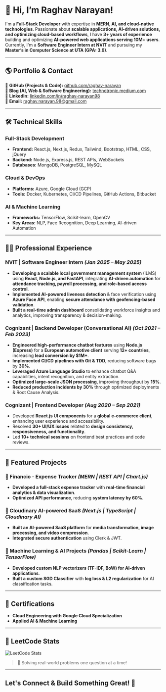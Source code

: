 # **👋 Hi, I’m Raghav Narayan!**  

I'm a **Full-Stack Developer** with expertise in **MERN, AI, and cloud-native technologies**. Passionate about **scalable applications, AI-driven solutions, and optimizing cloud-based workflows**, I have **3+ years of experience** building and optimizing **AI-powered web applications serving 10M+ users**. Currently, I'm a **Software Engineer Intern at NVIT** and pursuing my **Master’s in Computer Science at UTA (GPA: 3.9)**. 
  
---

## **🌎 Portfolio & Contact**  

📂 **GitHub (Projects & Code):** [github.com/raghav-narayan](https://github.com/raghav-narayan)  
📝 **Blog (AI, Web & Software Engineering):** [technotronic.medium.com](https://technotronic.medium.com/)   
💼 **LinkedIn:** [linkedin.com/in/raghav-narayan98](https://www.linkedin.com/in/raghav-narayan98)  
📩 **Email:** [raghav.narayan.98@gmail.com](mailto:raghav.narayan.98@gmail.com)  

---

## **🛠️ Technical Skills**  

### **Full-Stack Development**  
- **Frontend:** React.js, Next.js, Redux, Tailwind, Bootstrap, HTML, CSS, jQuery  
- **Backend:** Node.js, Express.js, REST APIs, WebSockets  
- **Databases:** MongoDB, PostgreSQL, MySQL  

### **Cloud & DevOps**  
- **Platforms:** Azure, Google Cloud (GCP)  
- **Tools:** Docker, Kubernetes, CI/CD Pipelines, GitHub Actions, Bitbucket  

### **AI & Machine Learning**  
- **Frameworks:** TensorFlow, Scikit-learn, OpenCV  
- **Key Areas:** NLP, Face Recognition, Deep Learning, AI-driven Automation  

---

## **👨‍💻 Professional Experience**  

### **NVIT | Software Engineer Intern** *(Jan 2025 – May 2025)*  
- **Developing a scalable local government management system** (ILMS) using **React, Node.js, and FastAPI**, integrating **AI-driven automation** for **attendance tracking, payroll processing, and role-based access control**.  
- **Implemented AI-powered liveness detection** & face verification using **Azure Face API**, enabling **secure attendance with geofencing-based validation**.  
- **Built a real-time admin dashboard** consolidating workforce insights and analytics, improving transparency & decision-making.  

### **Cognizant | Backend Developer (Conversational AI)** *(Oct 2021 – Feb 2023)*  
- **Engineered high-performance chatbot features** using **Node.js (Express)** for a **European automotive client** serving **12+ countries**, increasing **lead conversion by $1M+**.  
- **Implemented CI/CD pipelines with Git & TDD**, reducing software bugs by **30%**.  
- **Leveraged Azure Language Studio** to enhance chatbot Q&A capabilities, intent recognition, and entity extraction.  
- **Optimized large-scale JSON processing**, improving throughput by **15%**.  
- **Reduced production incidents by 30%** through optimized deployments & Root Cause Analysis.  

### **Cognizant | Frontend Developer** *(Aug 2020 – Sep 2021)*  
- Developed **React.js UI components** for a **global e-commerce client**, enhancing user experience and accessibility.  
- Resolved **30+ UI/UX issues** related to **design consistency, responsiveness, and functionality**.  
- Led **10+ technical sessions** on frontend best practices and code reviews.  

---

## **🚀 Featured Projects**  
### **📌 Financio - Expense Tracker** *(MERN | REST API | Chart.js)*  
- **Developed a full-stack expense tracker** with **real-time financial analytics & data visualization**.  
- **Optimized API performance**, reducing **system latency by 60%**.  

### **📌 Cloudinary AI-powered SaaS** *(Next.js | TypeScript | Cloudinary AI)*  
- **Built an AI-powered SaaS platform** for **media transformation, image processing, and video compression**.  
- **Integrated secure authentication** using Clerk & JWT.  

### **📌 Machine Learning & AI Projects** *(Pandas | Scikit-Learn | TensorFlow)*  
- **Developed custom NLP vectorizers (TF-IDF, BoW) for AI-driven applications**.  
- **Built a custom SGD Classifier** with **log loss & L2 regularization** for AI classification tasks.  

---

## **📜 Certifications**  

- **Cloud Engineering with Google Cloud Specialization**  
- **Applied AI & Machine Learning**  

---

## **🧠 LeetCode Stats**  

![LeetCode Stats](https://leetcard.jacoblin.cool/Raghav_Narayan?theme=light&font=Source+Code+Pro&ext=heatmap)  
> 🧩 Solving real-world problems one question at a time!  

---

## **Let's Connect & Build Something Great! 🚀**  
